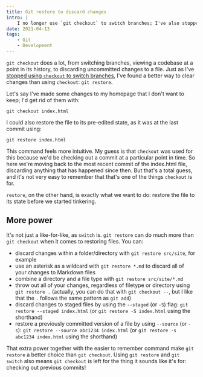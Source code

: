 ```yaml
---
title: Git restore to discard changes
intro: |
    I no longer use `git checkout` to switch branches; I've also stopped using it to discard uncommitted changes: let me introduce `git restore`!
date: 2021-04-13
tags:
    - Git
    - Development
---
```


`git checkout` does a lot, from switching branches, viewing a codebase at a point in its history, to discarding uncommitted changes to a file. Just as I've [stopped using `checkout` to switch branches](/blog/using-git-switch-to-change-branches), I've found a better way to clear changes than using `checkout`: `git restore`.

Let's say I've made some changes to my homepage that I don't want to keep; I'd get rid of them with:

```git
git checkout index.html
```

I could also restore the file to its pre-edited state, as it was at the last commit using:

```git
git restore index.html
```

This command feels more intuitive. My guess is that `checkout` was used for this because we'd be checking out a commit at a particular point in time. So here we're moving back to the most recent commit of the index.html file, discarding anything that has happened since then. But that's a total guess, and it's not very easy to remember that that's one of the things `checkout` is for.

`restore`, on the other hand, is exactly what we want to do: restore the file to its state before we started tinkering.


## More power

It's not just a like-for-like, as `switch` is. `git restore` can do much more than `git checkout` when it comes to restoring files. You can:

- discard changes within a folder/directory with `git restore src/site`, for example
- use an asterisk as a wildcard with `git restore *.md` to discard all of your changes to Markdown files
- combine a directory and a file type with `git restore src/site/*.md`
- throw out all of your changes, regardless of filetype or directory using `git restore .` (actually, you can do that with `git checkout --`, but I like that the `.` follows the same pattern as `git add`)
- discard changes to staged files by using the `--staged` (or `-S`) flag: `git restore --staged index.html` (or `git restore -S index.html` using the shorthand)
- restore a previously committed version of a file by using `--source` (or `-s`): `git restore --source abc1234 index.html` (or `git restore -s abc1234 index.html` using the shorthand)

That extra power together with the easier to remember command make `git restore` a better choice than `git checkout`. Using `git restore` and `git switch` also means `git checkout` is left for the thing it sounds like it's for: checking out previous commits!




